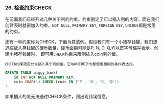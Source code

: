 ### 26. 检查约束CHECK
在前面我们已经开过几种关于列的约束。约束限定了可以插入列的内容，而在我们创建表时就要加入约束。`NOT NULL`, `PRIMARY KEY`, `FOREIGN KEY`, `UNIQUE`都是常见的约束。

还有一种约束称为CHECK，下面为其范例。假设我们有一个小猪存钱罐，我们想追踪放入存钱罐的硬币数量，硬币面额可能是P, N, D, Q,均以首字母缩写表示。创建小猪存钱罐时， 即可用`CHECK`约束来限制插入coin列的值。
```
CHECK约束限定允许插入某个列的值。它与WHERE子句都使用相同的条件表达式。
```
```sql
CREATE TABLE piggy_bank(
    id INT NOT NULL PRIMARY KEY,
    coin CHAR(1) CHECK (coin IN ('P', 'N', 'D, 'Q'))
)
```
如果插入的值无法通过CHECK条件，则出现错误信息。